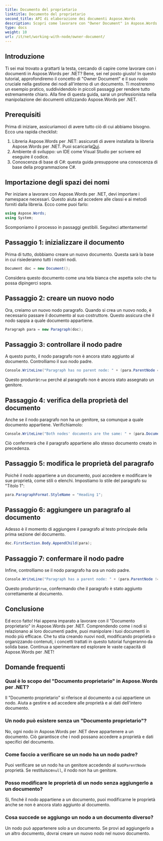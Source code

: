 ```yaml
---
title: Documento del proprietario
linktitle: Documento del proprietario
second_title: API di elaborazione dei documenti Aspose.Words
description: Scopri come lavorare con "Owner Document" in Aspose.Words per .NET. Questa guida passo passo riguarda la creazione e la manipolazione di nodi all'interno di un documento.
type: docs
weight: 10
url: /it/net/working-with-node/owner-document/
---
```

## Introduzione

Ti sei mai trovato a grattarti la testa, cercando di capire come lavorare con i documenti in Aspose.Words per .NET? Bene, sei nel posto giusto! In questo tutorial, approfondiremo il concetto di "Owner Document" e il suo ruolo cruciale nella gestione dei nodi all'interno di un documento. Ti mostreremo un esempio pratico, suddividendolo in piccoli passaggi per rendere tutto estremamente chiaro. Alla fine di questa guida, sarai un professionista nella manipolazione dei documenti utilizzando Aspose.Words per .NET.

## Prerequisiti

Prima di iniziare, assicuriamoci di avere tutto ciò di cui abbiamo bisogno. Ecco una rapida checklist:

1.  Libreria Aspose.Words per .NET: assicurati di avere installata la libreria Aspose.Words per .NET. Puoi scaricarla[Qui](https://releases.aspose.com/words/net/).
2. Ambiente di sviluppo: un IDE come Visual Studio per scrivere ed eseguire il codice.
3. Conoscenza di base di C#: questa guida presuppone una conoscenza di base della programmazione C#.

## Importazione degli spazi dei nomi

Per iniziare a lavorare con Aspose.Words per .NET, devi importare i namespace necessari. Questo aiuta ad accedere alle classi e ai metodi forniti dalla libreria. Ecco come puoi farlo:

```csharp
using Aspose.Words;
using System;
```

Scomponiamo il processo in passaggi gestibili. Seguiteci attentamente!

## Passaggio 1: inizializzare il documento

Prima di tutto, dobbiamo creare un nuovo documento. Questa sarà la base in cui risiederanno tutti i nostri nodi.

```csharp
Document doc = new Document();
```

Considera questo documento come una tela bianca che aspetta solo che tu possa dipingerci sopra.

## Passaggio 2: creare un nuovo nodo

Ora, creiamo un nuovo nodo paragrafo. Quando si crea un nuovo nodo, è necessario passare il documento al suo costruttore. Questo assicura che il nodo sappia a quale documento appartiene.

```csharp
Paragraph para = new Paragraph(doc);
```

## Passaggio 3: controllare il nodo padre

A questo punto, il nodo paragrafo non è ancora stato aggiunto al documento. Controlliamo il suo nodo padre.

```csharp
Console.WriteLine("Paragraph has no parent node: " + (para.ParentNode == null));
```

 Questo produrrà`true` perché al paragrafo non è ancora stato assegnato un genitore.

## Passaggio 4: verifica della proprietà del documento

Anche se il nodo paragrafo non ha un genitore, sa comunque a quale documento appartiene. Verifichiamolo:

```csharp
Console.WriteLine("Both nodes' documents are the same: " + (para.Document == doc));
```

Ciò confermerà che il paragrafo appartiene allo stesso documento creato in precedenza.

## Passaggio 5: modifica le proprietà del paragrafo

Poiché il nodo appartiene a un documento, puoi accedere e modificare le sue proprietà, come stili o elenchi. Impostiamo lo stile del paragrafo su "Titolo 1":

```csharp
para.ParagraphFormat.StyleName = "Heading 1";
```

## Passaggio 6: aggiungere un paragrafo al documento

Adesso è il momento di aggiungere il paragrafo al testo principale della prima sezione del documento.

```csharp
doc.FirstSection.Body.AppendChild(para);
```

## Passaggio 7: confermare il nodo padre

Infine, controlliamo se il nodo paragrafo ha ora un nodo padre.

```csharp
Console.WriteLine("Paragraph has a parent node: " + (para.ParentNode != null));
```

 Questo produrrà`true`, confermando che il paragrafo è stato aggiunto correttamente al documento.

## Conclusione

Ed ecco fatto! Hai appena imparato a lavorare con il "Documento proprietario" in Aspose.Words per .NET. Comprendendo come i nodi si relazionano ai loro documenti padre, puoi manipolare i tuoi documenti in modo più efficace. Che tu stia creando nuovi nodi, modificando proprietà o organizzando contenuti, i concetti trattati in questo tutorial fungeranno da solida base. Continua a sperimentare ed esplorare le vaste capacità di Aspose.Words per .NET!

## Domande frequenti

### Qual è lo scopo del "Documento proprietario" in Aspose.Words per .NET?  
Il "Documento proprietario" si riferisce al documento a cui appartiene un nodo. Aiuta a gestire e ad accedere alle proprietà e ai dati dell'intero documento.

### Un nodo può esistere senza un "Documento proprietario"?  
No, ogni nodo in Aspose.Words per .NET deve appartenere a un documento. Ciò garantisce che i nodi possano accedere a proprietà e dati specifici del documento.

### Come faccio a verificare se un nodo ha un nodo padre?  
Puoi verificare se un nodo ha un genitore accedendo al suo`ParentNode` proprietà. Se restituisce`null`, il nodo non ha un genitore.

### Posso modificare le proprietà di un nodo senza aggiungerlo a un documento?  
Sì, finché il nodo appartiene a un documento, puoi modificarne le proprietà anche se non è ancora stato aggiunto al documento.

### Cosa succede se aggiungo un nodo a un documento diverso?  
Un nodo può appartenere solo a un documento. Se provi ad aggiungerlo a un altro documento, dovrai creare un nuovo nodo nel nuovo documento.